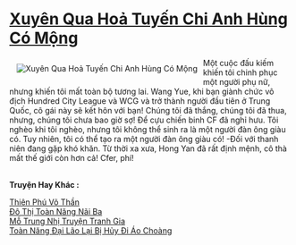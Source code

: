 <a href="https://truyentiki.com/xuyen-qua-hoa-tuyen-chi-anh-hung-co-mong.31632/" title="Xuyên Qua Hoả Tuyến Chi Anh Hùng Có Mộng"><h1>Xuyên Qua Hoả Tuyến Chi Anh Hùng Có Mộng</h1></a><div style="display:table"><img align="right" style="float: left; padding: 10px;" src="https://truyentiki.com/a/img/str/src/31632.jpg" alt="Xuyên Qua Hoả Tuyến Chi Anh Hùng Có Mộng">Một cuộc đấu kiếm khiến tôi chinh phục một người phụ nữ, nhưng khiến tôi mất toàn bộ tương lai. Wang Yue, khi bạn giành chức vô địch Hundred City League và WCG và trở thành người đầu tiên ở Trung Quốc, cô gái này sẽ kết hôn với bạn! Chúng tôi đã thắng, chúng tôi đã thua, nhưng, chúng tôi chưa bao giờ sợ! Để cựu chiến binh CF đã nghỉ hưu. Tôi nghèo khi tôi nghèo, nhưng tôi không thể sinh ra là một người đàn ông giàu có. Tuy nhiên, tôi có thể tạo ra một người đàn ông giàu có! -Đối với thanh niên đang gặp khó khăn. Từ thời xa xưa, Hong Yan đã rất định mệnh, cô thà mất thế giới còn hơn cả! Cfer, phí!</div><p><br><b>Truyện Hay Khác :</b></p><a href="https://truyentiki.com/thien-phu-vo-than.31631/" alt="Thiên Phú Võ Thần">Thiên Phú Võ Thần</a><br/><a href="https://github.com/nownovels/topcv/tree/master/truyenhay/31699/README.md" alt="Đô Thị Toàn Năng Nãi Ba">Đô Thị Toàn Năng Nãi Ba</a><br/><a href="https://www.pinterest.com/pin/594756694531248550/" alt="Mỗ Trung Nhị Truyện Tranh Gia">Mỗ Trung Nhị Truyện Tranh Gia</a><br/><a href="https://github.com/nownovels/top500/tree/master/truyenhay/33862/" alt="Toàn Năng Đại Lão Lại Bị Hủy Đi Áo Choàng">Toàn Năng Đại Lão Lại Bị Hủy Đi Áo Choàng</a><br/>